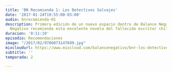 ```yaml
---
title: 'BN Recomienda 1: Los Detectives Salvajes'
date: '2017-01-24T19:55:00-03:00'
audio: bnrecomienda-01
description: Primera edición de un nuevo espacio dentro de Balance Negativo. Gabriel
  Negativo recomienda esta excelente novela del fallecido escritor chileno.
duracion: '0:11:10'
episodio: Recomendaciones
image: "/2017/02/9786073147699.jpg"
mixcloudurl: https://www.mixcloud.com/balancenegativo/bnr-los-detectives-salvajes/
subtitle: ''
temporada: 2

---
```

